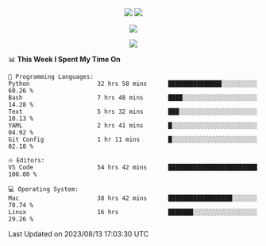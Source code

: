 <div align="center"> 
  <img src="http://img.shields.io/badge/Profile%20Views-297-blue" />
  <img src="http://img.shields.io/badge/Code%20Time-75%20hrs%2049%20mins-blue" />
</div>

<p/>

<div align="center">
    <img align="center" src="https://github-contribution-stats.vercel.app/api/?username=swimingkim" />
</div>

<p/>

<div align="center">
    <img align="center" src="http://github-profile-summary-cards.vercel.app/api/cards/profile-details?username=swimingkim&theme=nord_bright" />
</div>

<p/>

<!--START_SECTION:waka-->
📊 **This Week I Spent My Time On** 

```text
💬 Programming Languages: 
Python                   32 hrs 58 mins      ███████████████░░░░░░░░░░   60.26 % 
Bash                     7 hrs 48 mins       ████░░░░░░░░░░░░░░░░░░░░░   14.28 % 
Text                     5 hrs 32 mins       ███░░░░░░░░░░░░░░░░░░░░░░   10.13 % 
YAML                     2 hrs 41 mins       █░░░░░░░░░░░░░░░░░░░░░░░░   04.92 % 
Git Config               1 hr 11 mins        █░░░░░░░░░░░░░░░░░░░░░░░░   02.18 % 

🔥 Editors: 
VS Code                  54 hrs 42 mins      █████████████████████████   100.00 % 

💻 Operating System: 
Mac                      38 hrs 42 mins      ██████████████████░░░░░░░   70.74 % 
Linux                    16 hrs              ███████░░░░░░░░░░░░░░░░░░   29.26 % 
```


 Last Updated on 2023/08/13 17:03:30 UTC
<!--END_SECTION:waka-->


<!--
**SwimingKim/SwimingKim** is a ✨ _special_ ✨ repository because its `README.md` (this file) appears on your GitHub profile.

Here are some ideas to get you started:

- 🔭 I’m currently working on ...
- 🌱 I’m currently learning ...
- 👯 I’m looking to collaborate on ...
- 🤔 I’m looking for help with ...
- 💬 Ask me about ...
- 📫 How to reach me: ...
- 😄 Pronouns: ...
- ⚡ Fun fact: ...
-->
